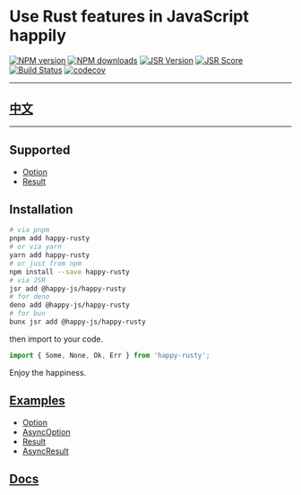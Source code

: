 # Use Rust features in JavaScript happily

[![NPM version](https://img.shields.io/npm/v/happy-rusty.svg)](https://npmjs.org/package/happy-rusty)
[![NPM downloads](https://badgen.net/npm/dm/happy-rusty)](https://npmjs.org/package/happy-rusty)
[![JSR Version](https://jsr.io/badges/@happy-js/happy-rusty)](https://jsr.io/@happy-js/happy-rusty)
[![JSR Score](https://jsr.io/badges/@happy-js/happy-rusty/score)](https://jsr.io/@happy-js/happy-rusty/score)
[![Build Status](https://github.com/jiangjie/happy-rusty/actions/workflows/test.yml/badge.svg)](https://github.com/jiangjie/happy-rusty/actions/workflows/test.yml)
[![codecov](https://codecov.io/gh/JiangJie/happy-rusty/graph/badge.svg)](https://codecov.io/gh/JiangJie/happy-rusty)

---

## [中文](README.cn.md)

---

## Supported

- [Option](https://doc.rust-lang.org/core/option/index.html)
- [Result](https://doc.rust-lang.org/core/result/index.html)

## Installation

```sh
# via pnpm
pnpm add happy-rusty
# or via yarn
yarn add happy-rusty
# or just from npm
npm install --save happy-rusty
# via JSR
jsr add @happy-js/happy-rusty
# for deno
deno add @happy-js/happy-rusty
# for bun
bunx jsr add @happy-js/happy-rusty
```

then import to your code.

```ts
import { Some, None, Ok, Err } from 'happy-rusty';
```

Enjoy the happiness.

## [Examples](examples/main.ts)

- [Option](examples/option.ts)
- [AsyncOption](examples/option.async.ts)
- [Result](examples/result.ts)
- [AsyncResult](examples/result.async.ts)

## [Docs](docs/README.md)